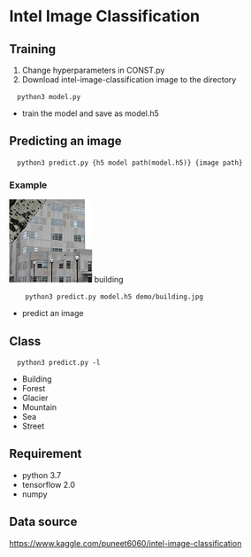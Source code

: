 # Intel Image Classification
## Training
1. Change hyperparameters in CONST.py
2. Download intel-image-classification image to the directory
```
  python3 model.py
```
* train the model and save as model.h5

## Predicting an image
```
  python3 predict.py {h5 model path(model.h5)} {image path}
```
### Example
<img src="https://raw.githubusercontent.com/jsong336/README/master/Intel-Image-Classification/building.jpg"/>
building

```
    python3 predict.py model.h5 demo/building.jpg
```


* predict an image

## Class 
```
  python3 predict.py -l
```
<ul>
  <li>Building</li>
  <li>Forest</li>
  <li>Glacier</li>
  <li>Mountain</li>
  <li>Sea</li>
  <li>Street</li>
</ul>

## Requirement
<ul>
  <li>python 3.7</li>
  <li>tensorflow 2.0</li>
  <li>numpy</li>
</ul>

## Data source
https://www.kaggle.com/puneet6060/intel-image-classification
